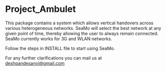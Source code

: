 # Project_Ambulet
This package contains a system which allows vertical handovers
across various heterogeneous networks. SeaMo will select the best network
at any given point of time, thereby allowing the user to always remain
connected. SeaMo currently works for 3G and WLAN networks.

Follow the steps in INSTALL file to start using SeaMo.

For any further clarifications you can mail us at
deshpandesanvi@gmail.com
